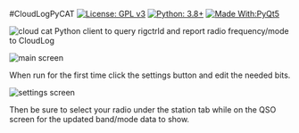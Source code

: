 #CloudLogPyCAT
[![License: GPL v3](https://img.shields.io/badge/License-GPLv3-blue.svg)](https://www.gnu.org/licenses/gpl-3.0)  [![Python: 3.8+](https://img.shields.io/badge/python-3.8+-blue.svg)](https://www.python.org/downloads/)  [![Made With:PyQt5](https://img.shields.io/badge/Made%20with-PyQt5-red)](https://pypi.org/project/PyQt5/)  

![cloud cat](https://github.com/mbridak/CloudLogPyCAT/raw/master/pic/cloudcat.png)
Python client to query rigctrld and report radio frequency/mode to CloudLog

![main screen](https://github.com/mbridak/CloudLogPyCAT/raw/master/pic/screen.png)

When run for the first time click the settings button and edit the needed bits.

![settings screen](https://github.com/mbridak/CloudLogPyCAT/raw/master/pic/settings.png)

Then be sure to select your radio under the station tab while on the QSO screen for the updated band/mode data to show.
